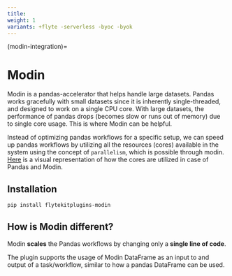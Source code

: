 ```yaml
---
title:
weight: 1
variants: +flyte -serverless -byoc -byok
---
```


(modin-integration)=

# Modin



Modin is a pandas-accelerator that helps handle large datasets.
Pandas works gracefully with small datasets since it is inherently single-threaded, and designed to work on a single CPU core.
With large datasets, the performance of pandas drops (becomes slow or runs out of memory) due to single core usage.
This is where Modin can be helpful.

Instead of optimizing pandas workflows for a specific setup, we can speed up pandas workflows by utilizing all the resources (cores) available in the system using the concept of `parallelism`, which is possible through modin. [Here](https://modin.readthedocs.io/en/stable/getting_started/why_modin/pandas.html#scalablity-of-implementation) is a visual representation of how the cores are utilized in case of Pandas and Modin.

## Installation

```bash
pip install flytekitplugins-modin
```

## How is Modin different?

Modin **scales** the Pandas workflows by changing only a **single line of code**.

The plugin supports the usage of Modin DataFrame as an input to and output of a task/workflow, similar to how a pandas DataFrame can be used.


